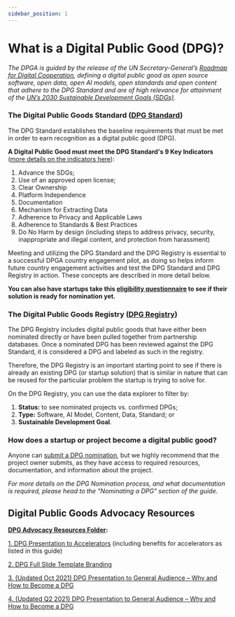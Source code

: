 ```yaml
---
sidebar_position: 1
---
```


# What is a Digital Public Good (DPG)?

_The DPGA is guided by the release of the UN Secretary-General’s [Roadmap for Digital Cooperation](https://www.un.org/en/content/digital-cooperation-roadmap/), defining a digital public good as open source software, open data, open AI models, open standards and open content that adhere to the DPG Standard and are of high relevance for attainment of the [UN’s 2030 Sustainable Development Goals (SDGs)](https://sdgs.un.org/goals)._

### The Digital Public Goods Standard ([DPG Standard](https://digitalpublicgoods.net/standard/))
The DPG Standard establishes the baseline requirements that must be met in order to earn recognition as a digital public good (DPG).

**A Digital Public Good must meet the DPG Standard's 9 Key Indicators** ([more details on the indicators here](https://github.com/DPGAlliance/DPG-Standard/blob/main/standard-questions.md)):
1. Advance the SDGs; 
2. Use of an approved open license; 
3. Clear Ownership 
4. Platform Independence 
5. Documentation 
6. Mechanism for Extracting Data 
7. Adherence to Privacy and Applicable Laws 
8. Adherence to Standards & Best Practices 
9. Do No Harm by design (including steps to address privacy, security, inappropriate and illegal content, and protection from harassment)

Meeting and utilizing the DPG Standard and the DPG Registry is essential to a successful DPGA country engagement pilot, as doing so helps inform  future country engagement activities and test the DPG Standard and DPG Registry in action. These concepts are described in more detail below.  

**You can also have startups take this [eligibility questionnaire](https://digitalpublicgoods.net/eligibility/) to see if their solution is ready for nomination yet.** 

### The Digital Public Goods Registry ([DPG Registry](https://digitalpublicgoods.net/registry/)) 

The DPG Registry includes digital public goods that have either been nominated directly or have been pulled together from partnership databases. Once a nominated DPG has been reviewed against the DPG Standard, it is considered a DPG and labeled as such in the registry. 

Therefore, the DPG Registry is an important starting point to see if there is already an existing DPG (or startup solution) that is similar in nature that can be reused for the particular problem the startup is trying to solve for.

On the DPG Registry, you can use the data explorer to filter by: 

1. **Status:** to see nominated projects vs. confirmed DPGs;
2. **Type:** Software, AI Model, Content, Data, Standard; or 
3. **Sustainable Development Goal**. 

### How does a startup or project become a digital public good?

Anyone can [submit a DPG nomination](https://digitalpublicgoods.net/nominate), but we highly recommend that the project owner submits, as they have access to required resources, documentation, and information about the project.

_For more details on the DPG Nomination process, and what documentation is required, please head to the "Nominating a DPG" section of the guide._


## Digital Public Goods Advocacy Resources
**[DPG Advocacy Resources Folder](https://drive.google.com/drive/folders/1wbgnSJ2l_NixSNm2rvd00Zxo6cYaiiA-?usp=sharing):** 

[1. DPG Presentation to Accelerators](https://drive.google.com/file/d/1MWRY4PwQBJ64UFtRAtEGQBlC_vo95Q2_/view?usp=sharing) (including benefits for accelerators as listed in this guide) 

[2. DPG Full Slide Template Branding](https://docs.google.com/presentation/d/1_Q_2v1H0WiqIEyjt0ELIZs4IX0V5CH_K/edit?usp=sharing&ouid=109395478007960519704&rtpof=true&sd=true) 

[3. (Updated Oct 2021) DPG Presentation to General Audience – Why and How to Become a DPG](https://docs.google.com/presentation/d/1_MM6ncfQdggC7kV_5Xvi8vgnsy7Mj22d/edit?usp=sharing&ouid=109395478007960519704&rtpof=true&sd=true)

[4. (Updated Q2 2021) DPG Presentation to General Audience – Why and How to Become a DPG](https://docs.google.com/presentation/d/1AqqiGqjJTBM7DsfIz8szGXU4bL72YXM9/edit?usp=sharing&ouid=109395478007960519704&rtpof=true&sd=true) 

